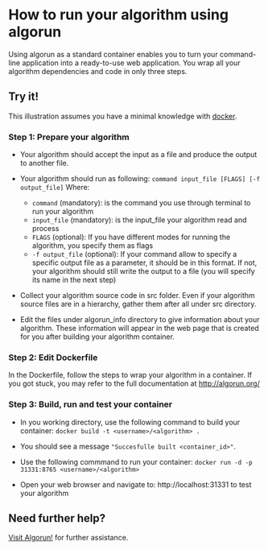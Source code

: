 # How to run your algorithm using algorun

Using algorun as a standard container enables you to turn your command-line application into a ready-to-use web application.
You wrap all your algorithm dependencies and code in only three steps.

## Try it!

This illustration assumes you have a minimal knowledge with [docker](https://www.docker.com/).

### Step 1: Prepare your algorithm

- Your algorithm should accept the input as a file and produce the output to another file.

- Your algorithm should run as following:
`command input_file [FLAGS] [-f output_file]`
Where:
  * `command` (mandatory): is the command you use through terminal to run your algorithm
  * `input_file` (mandatory): is the input_file your algorithm read and process
  * `FLAGS` (optional): If you have different modes for running the algorithm, you specify them as flags
  * `-f output_file` (optional): If your command allow to specify a specific output file as a parameter, it should be in this format. If not, your algorithm should still write the output to a file (you will specify its name in the next step)

- Collect your algorithm source code in src folder. Even if your algorithm source files are in a hierarchy, gather them after all under src directory.

- Edit the files under algorun_info directory to give information about your algorithm. These information will appear in the web page that is created for you after building your algorithm container.

### Step 2: Edit Dockerfile

In the Dockerfile, follow the steps to wrap your algorithm in a container. If you got stuck, you may refer to the full documentation at http://algorun.org/

### Step 3: Build, run and test your container

- In you working directory, use the following command to build your container:
`docker build -t <username>/<algorithm> .`

- You should see a message `"Succesfulle built <container_id>"`.

- Use the following commmand to run your container:
`docker run -d -p 31331:8765 <username>/<algorithm>`

- Open your web browser and navigate to: http://localhost:31331 to test your algorithm

## Need further help?

[Visit Algorun!](https://algorun.org) for further assistance.
